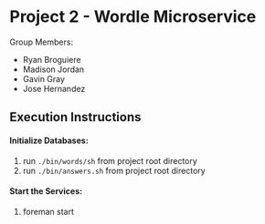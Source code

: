 # Project 2 - Wordle Microservice

Group Members:

- Ryan Broguiere
- Madison Jordan
- Gavin Gray
- Jose Hernandez

## Execution Instructions

#### Initialize Databases:


1. run `./bin/words/sh` from project root directory
2. run `./bin/answers.sh` from project root directory

#### Start the Services:

1. foreman start